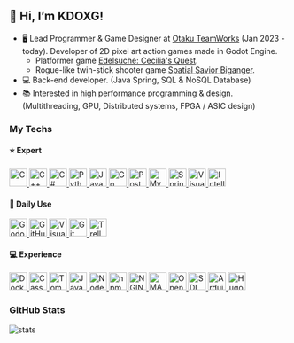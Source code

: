 ## 👋 Hi, I’m KDOXG!

- 🖥️ Lead Programmer & Game Designer at [Otaku TeamWorks] (Jan 2023 - today). Developer of 2D pixel art action games made in Godot Engine.
  - Platformer game [Edelsuche: Cecilia's Quest].
  - Rogue-like twin-stick shooter game [Spatial Savior Biganger].
- 💻 Back-end developer. (Java Spring, SQL & NoSQL Database)
- 📚 Interested in high performance programming & design. (Multithreading, GPU, Distributed systems, FPGA / ASIC design)

### My Techs
#### ⭐ Expert
<a href="https://www.open-std.org/jtc1/sc22/wg14/">
<img src="https://cdn.jsdelivr.net/gh/devicons/devicon/icons/c/c-plain.svg" style="width: 32px;" title="C" />
</a>
<a href="https://isocpp.org">
<img src="https://cdn.jsdelivr.net/gh/devicons/devicon/icons/cplusplus/cplusplus-plain.svg" style="width: 32px;" title="C++" />
</a>
<a href="https://learn.microsoft.com/en-us/dotnet/csharp/">
<img src="https://cdn.jsdelivr.net/gh/devicons/devicon/icons/csharp/csharp-plain.svg" style="width: 32px;" title="C#" />
</a>
<a href="https://www.python.org">
<img src="https://cdn.jsdelivr.net/gh/devicons/devicon/icons/python/python-plain.svg" style="width: 32px;" title="Python" />
</a>
<a href="https://www.java.com">
<img src="https://cdn.jsdelivr.net/gh/devicons/devicon/icons/java/java-original.svg" style="width: 32px;" title="Java" />
</a>
<a href="https://go.dev">
<img src="https://cdn.jsdelivr.net/gh/devicons/devicon/icons/go/go-original-wordmark.svg" style="width: 32px;" title="Go" />
</a>
<a href="https://www.postgresql.org">
<img src="https://cdn.jsdelivr.net/gh/devicons/devicon/icons/postgresql/postgresql-plain.svg" style="width: 32px;" title="PostgreSQL" />
</a>
<a href="https://www.mysql.com">
<img src="https://cdn.jsdelivr.net/gh/devicons/devicon/icons/mysql/mysql-plain.svg" style="width: 32px;" title="MySQL" />
</a>
<a href="https://spring.io">
<img src="https://cdn.jsdelivr.net/gh/devicons/devicon/icons/spring/spring-original.svg" style="width: 32px;" title="Spring" />
</a>
<a href="https://visualstudio.microsoft.com">
<img src="https://cdn.jsdelivr.net/gh/devicons/devicon/icons/visualstudio/visualstudio-plain.svg" style="width: 32px;" title="Visual Studio" />
</a>
<a href="https://jetbrains.com/idea/">
<img src="https://cdn.jsdelivr.net/gh/devicons/devicon/icons/intellij/intellij-original.svg" style="width: 32px;" title="IntelliJ" />
</a>

#### 📅 Daily Use
<a href="https://godotengine.org">
<img src="https://cdn.jsdelivr.net/gh/devicons/devicon/icons/godot/godot-original.svg" style="width: 32px;" title="Godot" />
</a>
<a href="https://github.com">
<img src="https://cdn.jsdelivr.net/gh/devicons/devicon/icons/github/github-original.svg" style="width: 32px;" title="GitHub" />
</a>
<a href="https://code.visualstudio.com">
<img src="https://cdn.jsdelivr.net/gh/devicons/devicon/icons/vscode/vscode-original.svg" style="width: 32px;" title="Visual Studio Code" />
</a>
<a href="https://git-scm.com">
<img src="https://cdn.jsdelivr.net/gh/devicons/devicon/icons/git/git-original.svg" style="width: 32px;" title="Git" />
</a>
<a href="trello.com">
<img src="https://cdn.jsdelivr.net/gh/devicons/devicon/icons/trello/trello-plain.svg" style="width: 32px;" title="Trello" />
</a>

#### 💻 Experience

<a href="https://www.docker.com">
<img src="https://cdn.jsdelivr.net/gh/devicons/devicon/icons/docker/docker-plain.svg" style="width: 32px;" title="Docker" />
</a>
<a href="https://cassandra.apache.org">
<img src="https://upload.wikimedia.org/wikipedia/commons/5/5e/Cassandra_logo.svg" style="width: 32px;" title="Cassandra" />
</a>
<a href="https://tomcat.apache.org">
<img src="https://cdn.jsdelivr.net/gh/devicons/devicon/icons/tomcat/tomcat-original.svg" style="width: 32px;" title="Tomcat" />
</a>
<a href="https://developer.mozilla.org/pt-BR/docs/Web/JavaScript">
<img src="https://cdn.jsdelivr.net/gh/devicons/devicon/icons/javascript/javascript-original.svg" style="width: 32px;" title="JavaScript" />
</a>
<a href="https://nodejs.org/en">
<img src="https://cdn.jsdelivr.net/gh/devicons/devicon/icons/nodejs/nodejs-original-wordmark.svg" style="width: 32px;" title="Node.js" />
</a>
<a href="https://www.npmjs.com">
<img src="https://cdn.jsdelivr.net/gh/devicons/devicon/icons/npm/npm-original-wordmark.svg" style="width: 32px;" title="npm" />
</a>
<a href="https://www.nginx.com">
<img src="https://cdn.jsdelivr.net/gh/devicons/devicon/icons/nginx/nginx-original.svg" style="width: 32px;" title="NGINX" />
</a>
<a href="https://www.mathworks.com/products/matlab.html">
<img src="https://cdn.jsdelivr.net/gh/devicons/devicon/icons/matlab/matlab-line.svg" style="width: 32px;" title="MATLAB" />
</a>
<a href="https://www.opengl.org">
<img src="https://cdn.jsdelivr.net/gh/devicons/devicon/icons/opengl/opengl-plain.svg" style="width: 32px;" title="OpenGL" />
</a>
<a href="https://www.libsdl.org">
<img src="https://cdn.jsdelivr.net/gh/devicons/devicon/icons/sdl/sdl-plain.svg" style="width: 32px;" title="SDL" />
</a>
<a href="https://www.arduino.cc">
<img src="https://cdn.jsdelivr.net/gh/devicons/devicon/icons/arduino/arduino-original.svg" style="width: 32px;" title="Arduino" />      
</a>
<a href="https://gohugo.io">
<img src="https://cdn.jsdelivr.net/gh/devicons/devicon/icons/hugo/hugo-original.svg" style="width: 32px;" title="Hugo" />
</a>

### GitHub Stats
![stats](https://github-readme-stats.vercel.app/api?username=KDOXG&show_icons=true&hide_border=true)

[programacaoemc]: t.me/ProgramacaoEmC
[telegram]: t.me/kdoxg
[email]: mailto:kevin.20pereira@gmail.com
[linkedin]: https://www.linkedin.com/in/kevin-soares-pereira/
[Otaku TeamWorks]: https://otakuteamworks.net
[Edelsuche: Cecilia's Quest]: https://otaku-teamworks.itch.io/edelsuche-cecilias-quest
[Spatial Savior Biganger]: https://otaku-teamworks.itch.io/spatial-savior-biganger

<!---
KDOXG/KDOXG is a ✨ special ✨ repository because its `README.md` (this file) appears on your GitHub profile.
You can click the Preview link to take a look at your changes.
--->
